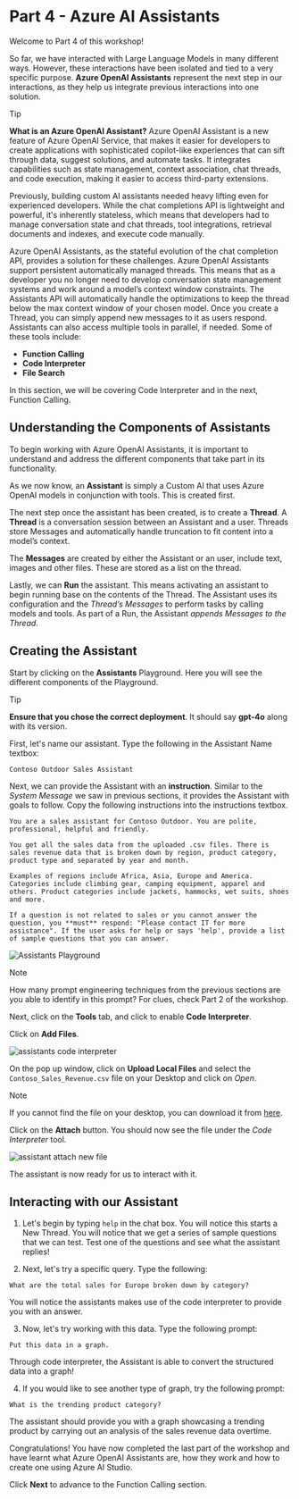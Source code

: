 # Part 4 - Azure AI Assistants

Welcome to Part 4 of this workshop! 

So far, we have interacted with Large Language Models in many different ways. However, these interactions have been isolated and tied to a very specific purpose. **Azure OpenAI Assistants** represent the next step in our interactions, as they help us integrate previous interactions into one solution.


> [!TIP] 
> **What is an Azure OpenAI Assistant?** Azure OpenAI Assistant is a new feature of Azure OpenAI Service, that makes it easier for developers to create applications with sophisticated copilot-like experiences that can sift through data, suggest solutions, and automate tasks. It integrates capabilities such as state management, context association, chat threads, and code execution, making it easier to access third-party extensions​.

Previously, building custom AI assistants needed heavy lifting even for experienced developers. While the chat completions API is lightweight and powerful, it's inherently stateless, which means that developers had to manage conversation state and chat threads, tool integrations, retrieval documents and indexes, and execute code manually.

Azure OpenAI Assistants, as the stateful evolution of the chat completion API, provides a solution for these challenges. Azure OpenAI Assistants support persistent automatically managed threads. This means that as a developer you no longer need to develop conversation state management systems and work around a model’s context window constraints. The Assistants API will automatically handle the optimizations to keep the thread below the max context window of your chosen model. Once you create a Thread, you can simply append new messages to it as users respond. Assistants can also access multiple tools in parallel, if needed. Some of these tools include:
- **Function Calling**
- **Code Interpreter**
- **File Search**

In this section, we will be covering Code Interpreter and in the next, Function Calling.

## Understanding the Components of Assistants

To begin working with Azure OpenAI Assistants, it is important to understand and address the different components that take part in its functionality.

As we now know, an **Assistant** is simply a Custom AI that uses Azure OpenAI models in conjunction with tools. This is created first.

The next step once the assistant has been created, is to create a **Thread**. A **Thread** is a conversation session between an Assistant and a user. Threads store Messages and automatically handle truncation to fit content into a model’s context.

The **Messages** are created by either the Assistant or an user, include text, images and other files. These are stored as a list on the thread.

Lastly, we can **Run** the assistant. This means activating an assistant to begin running base on the contents of the Thread. The Assistant uses its configuration and the *Thread’s Messages* to perform tasks by calling models and tools. As part of a Run, the Assistant *appends Messages to the Thread*.

## Creating the Assistant

Start by clicking on the **Assistants** Playground. Here you will see the different components of the Playground.

>[!TIP] 
> **Ensure that you chose the correct deployment**. It should say **gpt-4o** along with its version. 

First, let's name our assistant. Type the following in the Assistant Name textbox:

```Contoso Outdoor Sales Assistant```

Next, we can provide the Assistant with an **instruction**. Similar to the *System Message* we saw in previous sections, it provides the Assistant with goals to follow. Copy the following instructions into the instructions textbox.

``` 
You are a sales assistant for Contoso Outdoor. You are polite, professional, helpful and friendly.

You get all the sales data from the uploaded .csv files. There is sales revenue data that is broken down by region, product category, product type and separated by year and month.

Examples of regions include Africa, Asia, Europe and America. Categories include climbing gear, camping equipment, apparel and others. Product categories include jackets, hammocks, wet suits, shoes and more. 

If a question is not related to sales or you cannot answer the question, you **must** respond: "Please contact IT for more assistance". If the user asks for help or says 'help', provide a list of sample questions that you can answer.
```

![Assistants Playground](Images/assistants_playground_with_name_and_prompt.png)

>[!NOTE]
>How many prompt engineering techniques from the previous sections are you able to identify in this prompt? For clues, check Part 2 of the workshop.

Next, click on the **Tools** tab, and click to enable **Code Interpreter**.

Click on **Add Files**. 

![assistants code interpreter](Images/assistants-code-interpreter-tool.png)

On the pop up window, click on **Upload Local Files** and select the `Contoso_Sales_Revenue.csv` file on your Desktop and click on *Open*.

>[!NOTE]
> If you cannot find the file on your desktop, you can download it from [here](assets/Contoso_Sales_Revenue.csv).

Click on the **Attach** button. You should now see the file under the *Code Interpreter* tool.

![assistant attach new file](Images/assistants_attach_new_file.png)

The assistant is now ready for us to interact with it.

## Interacting with our Assistant

1. Let's begin by typing `help` in the chat box. You will notice this starts a New Thread. 
You will notice that we get a series of sample questions that we can test. Test one of the questions and see what the assistant replies!

2. Next, let's try a specific query. Type the following:

```What are the total sales for Europe broken down by category? ```

You will notice the assistants makes use of the code interpreter to provide you with an answer.

3. Now, let's try working with this data. Type the following prompt:

```Put this data in a graph. ```

Through code interpreter, the Assistant is able to convert the structured data into a graph!

4. If you would like to see another type of graph, try the following prompt:

```What is the trending product category? ```

The assistant should provide you with a graph showcasing a trending product by carrying out an analysis of the sales revenue data overtime.

Congratulations! You have now completed the last part of the workshop and have learnt what Azure OpenAI Assistants are, how they work and how to create one using Azure AI Studio.

Click **Next** to advance to the Function Calling section.